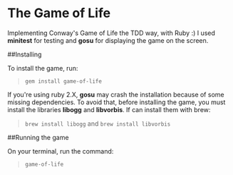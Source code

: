 The Game of Life
============

Implementing Conway's Game of Life the TDD way, with Ruby :)
I used **minitest** for testing and **gosu** for displaying the game on the screen.

##Installing

To install the game, run:

  > `gem install game-of-life`

If you're using ruby 2.X, **gosu** may crash the installation because of some missing dependencies. To avoid that,
before installing the game, you must install the libraries **libogg** and **libvorbis**. If can install them with brew:

  > `brew install libogg` and `brew install libvorbis`
  
##Running the game

On your terminal, run the command:

  > `game-of-life`

